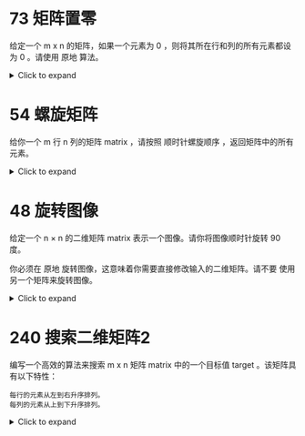 # 73 矩阵置零

给定一个 m x n 的矩阵，如果一个元素为 0 ，则将其所在行和列的所有元素都设为 0 。请使用 原地 算法。

<details><summary>Click to expand</summary>

```cpp
class Solution {
public:
    void setZeroes(vector<vector<int>>& matrix) {
        int n = matrix.size();
        int m = matrix[0].size();
        queue<pair<int, int>> que;
        for (int i = 0; i < n; i++) {
            for (int j = 0; j < m; j++) {
                if(!matrix[i][j])
                que.emplace(pair{i, j});
            }
        }
        while (que.size()) {
            auto [i, j] = que.front();
            que.pop();
            for (int k = 0; k < n; k++) {
                matrix[k][j] = 0;
            }
            for (int k = 0; k < m; k++) {
                matrix[i][k] = 0;
            }
        }
    }
};
```
</details>

# 54 螺旋矩阵

给你一个 m 行 n 列的矩阵 matrix ，请按照 顺时针螺旋顺序 ，返回矩阵中的所有元素。

<details><summary>Click to expand</summary>

```cpp
class Solution {
    constexpr static array<int,4> dy={1,0,-1,0},dx={0,1,0,-1};
    vector<int> ans;
    int n,m,pos=0;
public:
    vector<int> spiralOrder(vector<vector<int>>& matrix) {
        n=matrix.size();
        m=matrix[0].size();
        auto dfs=[&](auto&& dfs,int x,int y){
            if(x<0||y<0||x>=n||y>=m||matrix[x][y]==INT_MAX) return;
            ans.emplace_back(matrix[x][y]);
            matrix[x][y]=INT_MAX;
            int nx=x+dx[pos];
            int ny=y+dy[pos];
            if(nx<0||ny<0||nx>=n||ny>=m||matrix[nx][ny]==INT_MAX) {
                pos=(pos+1)%4;
                nx=x+dx[pos];
                ny=y+dy[pos];
            }
            dfs(dfs,nx,ny);
        };
        dfs(dfs,0,0);
        return ans;
    }
};
```
</details>

# 48 旋转图像

给定一个 n × n 的二维矩阵 matrix 表示一个图像。请你将图像顺时针旋转 90 度。

你必须在 原地 旋转图像，这意味着你需要直接修改输入的二维矩阵。请不要 使用另一个矩阵来旋转图像。

<details><summary>Click to expand</summary>

```cpp
class Solution {
public:
    void rotate(vector<vector<int>>& matrix) {
        int n=matrix.size();
        auto matrix_new=matrix;
        for(int i=0;i<n;i++){
            for(int j=0;j<n;j++){
                matrix_new[j][n-i-1]=matrix[i][j];
            }
        }
        matrix=move(matrix_new);
    }
};
```
</details>

# 240 搜索二维矩阵2

编写一个高效的算法来搜索 m x n 矩阵 matrix 中的一个目标值 target 。该矩阵具有以下特性：

    每行的元素从左到右升序排列。
    每列的元素从上到下升序排列。

<details><summary>Click to expand</summary>

```cpp
class Solution {
public:
    bool searchMatrix(vector<vector<int>>& matrix, int target) {
        int n=matrix.size();
        int m=matrix[0].size();
        int x=0,y=m-1;
        while(x<n&&y>=0){
            if(matrix[x][y]==target) return true;
            if(matrix[x][y]>target) --y;
            else ++x;
        }
        return false;
    }
};
```
</details>


